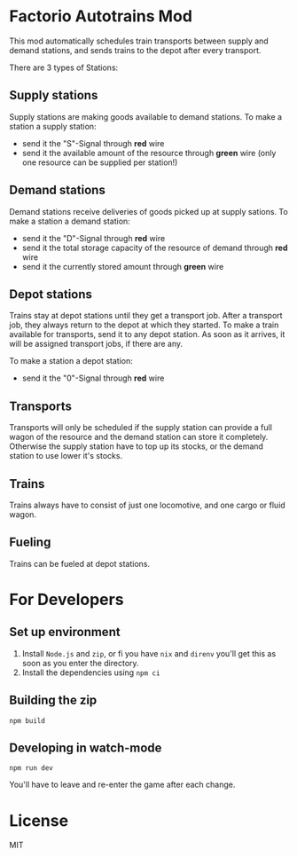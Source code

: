 # Factorio Autotrains Mod

This mod automatically schedules train transports between supply and demand stations, and sends trains to the depot after every transport.

There are 3 types of Stations:

## Supply stations

Supply stations are making goods available to demand stations.
To make a station a supply station:

- send it the "S"-Signal through **red** wire
- send it the available amount of the resource through **green** wire (only one resource can be supplied per station!)

## Demand stations

Demand stations receive deliveries of goods picked up at supply sations.
To make a station a demand station:

- send it the "D"-Signal through **red** wire
- send it the total storage capacity of the resource of demand through **red** wire
- send it the currently stored amount through **green** wire

## Depot stations

Trains stay at depot stations until they get a transport job. After a transport job, they always return to the depot at which they started.
To make a train available for transports, send it to any depot station. As soon as it arrives, it will be assigned transport jobs, if there are any.

To make a station a depot station:

- send it the "0"-Signal through **red** wire

## Transports

Transports will only be scheduled if the supply station can provide a full wagon of the resource and the demand station can store it completely. Otherwise the supply station have to top up its stocks, or the demand station to use lower it's stocks.

## Trains

Trains always have to consist of just one locomotive, and one cargo or fluid wagon.

## Fueling

Trains can be fueled at depot stations.

# For Developers

## Set up environment

1. Install `Node.js` and `zip`, or fi you have `nix` and `direnv` you'll get this as soon as you enter the directory.
1. Install the dependencies using `npm ci`

## Building the zip

`npm build`

## Developing in watch-mode

`npm run dev`

You'll have to leave and re-enter the game after each change.

# License

MIT
